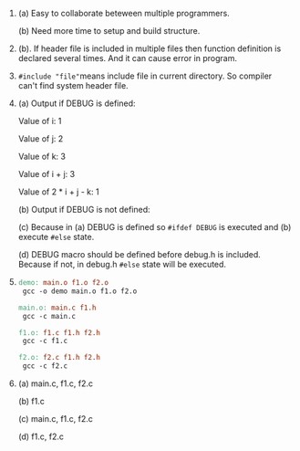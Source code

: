 1. (a) Easy to collaborate beteween multiple programmers.

   (b) Need more time to setup and build structure.

2. (b). If header file is included in multiple files then function definition is declared several times. And it can cause error in program.

3. `#include "file"`means include file in current directory. So compiler can't find system header file.

4. (a) Output if DEBUG is defined:

   Value of i: 1

   Value of j: 2

   Value of k: 3

   Value of i + j: 3

   Value of 2 * i + j - k: 1

   (b) Output if DEBUG is not defined:

   (c) Because in (a) DEBUG is defined so `#ifdef DEBUG` is executed and (b) execute `#else` state.

   (d) DEBUG macro should be defined before debug.h is included. Because if not, in debug.h `#else` state will be executed.

5. ```makefile
   demo: main.o f1.o f2.o
   	gcc -o demo main.o f1.o f2.o
   
   main.o: main.c f1.h
   	gcc -c main.c
   
   f1.o: f1.c f1.h f2.h
   	gcc -c f1.c
   
   f2.o: f2.c f1.h f2.h
   	gcc -c f2.c
   ```

6. (a) main.c, f1.c, f2.c

   (b) f1.c

   (c) main.c, f1.c, f2.c

   (d) f1.c, f2.c
